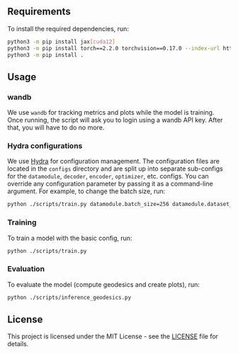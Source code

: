 
## Requirements

To install the required dependencies, run:
```bash
python3 -m pip install jax[cuda12] 
python3 -m pip install torch==2.2.0 torchvision==0.17.0 --index-url https://download.pytorch.org/whl/cpu
python3 -m pip install .
```

## Usage

### wandb
We use `wandb` for tracking metrics and plots while the model is training. Once running, the script will ask you to login using a wandb API key. After that, you will have to do no more. 

### Hydra configurations

We use [Hydra](https://hydra.cc/) for configuration management. The configuration files are located in the `configs` directory and are split up into separate sub-configs for the `datamodule`, `decoder`, `encoder`, `optimizer`, etc. configs. You can override any configuration parameter by passing it as a command-line argument. For example, to change the batch size, run:
```bash
python ./scripts/train.py datamodule.batch_size=256 datamodule.dataset_root="path/to/celeba/ model.num_decoders=8 model.z_dim=128 general.run_name=ultimate_model
```
### Training

To train a model with the basic config, run:
```bash
python ./scripts/train.py
```

### Evaluation

To evaluate the model (compute geodesics and create plots), run:
```bash
python ./scripts/inference_geodesics.py
```

## License

This project is licensed under the MIT License - see the [LICENSE](LICENSE) file for details.
